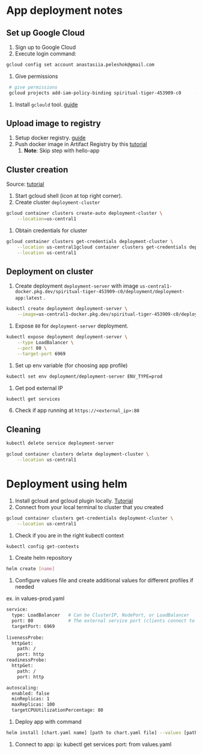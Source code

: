 # App deployment notes

## Set up Google Cloud

1. Sign up to Google Cloud
2. Execute login command:

```bash
gcloud config set account anastasiia.peleshok@gmail.com
```

1. Give permissions

```bash
 # give permissions
 gcloud projects add-iam-policy-binding spiritual-tiger-453909-c0     --member="user:anastasiia.peleshok@gmail.com"     --role="roles/artifactregistry.writer"
```

1. Install `gclould` tool. [guide](https://cloud.google.com/sdk/docs/install)

## Upload image to registry

1. Setup docker registry.  [guide](https://console.cloud.google.com/artifacts?invt=AbsLBA&inv=1&project=spiritual-tiger-453909-c0)
2. Push docker image in Artifact Registry by this [tutorial](https://cloud.google.com/artifact-registry/docs/docker/pushing-and-pulling#pushing)
    1. **Note**: Skip step with hello-app

## Cluster creation

Source:  [tutorial](https://cloud.google.com/kubernetes-engine/docs/deploy-app-cluster)

1. Start gcloud shell (icon at top right corner).
2. Create cluster `deployment-cluster`

```bash
gcloud container clusters create-auto deployment-cluster \
    --location=us-central1
```

1. Obtain credentials for cluster

```bash
gcloud container clusters get-credentials deployment-cluster \
    --location us-central1gcloud container clusters get-credentials deployment-cluster \
    --location us-central1
```

## Deployment on cluster

1. Create deployment `deployment-server` with image `us-central1-docker.pkg.dev/spiritual-tiger-453909-c0/deployment/deployment-app:latest` .

```bash
kubectl create deployment deployment-server \
    --image=us-central1-docker.pkg.dev/spiritual-tiger-453909-c0/deployment/deployment-app:latest
```

1. Expose `80` for `deployment-server` deployment.

```bash
kubectl expose deployment deployment-server \
    --type LoadBalancer \
    --port 80 \
    --target-port 6969
```

1. Set up env variable (for choosing app profile)

```bash
kubectl set env deployment/deployment-server ENV_TYPE=prod
```

1. Get pod external IP

```bash
kubectl get services
```

6. Check if app running at `https://<external_ip>:80`

## Cleaning

```bash
kubectl delete service deployment-server
```

```bash
gcloud container clusters delete deployment-cluster \
    --location us-central1
```

# Deployment using helm

1. Install gcloud and gcloud plugin locally. [Tutorial](https://cloud.google.com/sdk/docs/install-sdk#deb)
2. Connect from your local terminal to cluster that you created

```bash
gcloud container clusters get-credentials deployment-cluster \
    --location us-central1
```

1. Check if you are in the right kubectl context

```bash
kubectl config get-contexts
```

1. Create helm repository

```bash
helm create [name]
```

1. Configure values file and create additional values for different profiles if needed

ex. in values-prod.yaml

```bash
service:
  type: LoadBalancer   # Can be ClusterIP, NodePort, or LoadBalancer
  port: 80             # The external service port (clients connect to this)
  targetPort: 6969 
  
livenessProbe:
  httpGet:
    path: /
    port: http
readinessProbe:
  httpGet:
    path: /
    port: http

autoscaling:
  enabled: false
  minReplicas: 1
  maxReplicas: 100
  targetCPUUtilizationPercentage: 80  
```

1. Deploy app with command

```bash
helm install [chart.yaml name] [path to chart.yaml file] --values [path to values.yaml file]]
```

1. Connect to app:
   ip: kubectl get services
   port: from values.yaml